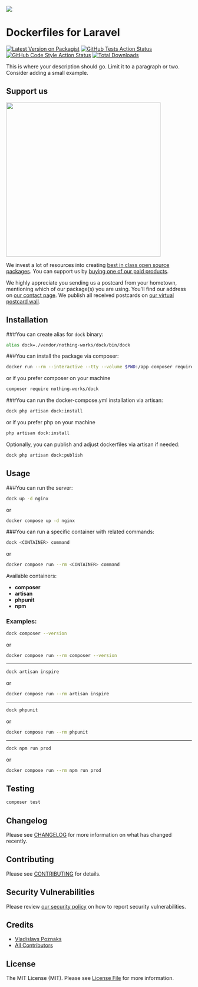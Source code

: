 
[<img src="https://github-ads.s3.eu-central-1.amazonaws.com/support-ukraine.svg?t=1" />](https://supportukrainenow.org)

# Dockerfiles for Laravel

[![Latest Version on Packagist](https://img.shields.io/packagist/v/nothing-works/dock.svg?style=flat-square)](https://packagist.org/packages/nothing-works/dock)
[![GitHub Tests Action Status](https://img.shields.io/github/workflow/status/nothing-works/dock/run-tests?label=tests)](https://github.com/nothing-works/nothing-works-dock/actions?query=workflow%3Arun-tests+branch%3Amain)
[![GitHub Code Style Action Status](https://img.shields.io/github/workflow/status/nothing-works/nothing-works-dock/Check%20&%20fix%20styling?label=code%20style)](https://github.com/nothing-works/nothing-works-dock/actions?query=workflow%3A"Check+%26+fix+styling"+branch%3Amain)
[![Total Downloads](https://img.shields.io/packagist/dt/nothing-works/dock.svg?style=flat-square)](https://packagist.org/packages/nothing-works/dock)

This is where your description should go. Limit it to a paragraph or two. Consider adding a small example.

## Support us

[<img src="https://github-ads.s3.eu-central-1.amazonaws.com/nothing-works-dock.jpg?t=1" width="419px" />](https://spatie.be/github-ad-click/nothing-works-dock)

We invest a lot of resources into creating [best in class open source packages](https://spatie.be/open-source). You can support us by [buying one of our paid products](https://spatie.be/open-source/support-us).

We highly appreciate you sending us a postcard from your hometown, mentioning which of our package(s) you are using. You'll find our address on [our contact page](https://spatie.be/about-us). We publish all received postcards on [our virtual postcard wall](https://spatie.be/open-source/postcards).

## Installation

###You can create alias for `dock` binary:

```bash
alias dock=./vendor/nothing-works/dock/bin/dock
```

###You can install the package via composer:
```bash
docker run --rm --interactive --tty --volume $PWD:/app composer require nothing-works/dock
```
or if you prefer composer on your machine
```bash
composer require nothing-works/dock
```

###You can run the docker-compose.yml installation via artisan:

```bash
dock php artisan dock:install
```
or if you prefer php on your machine
```bash
php artisan dock:install
```

Optionally, you can publish and adjust dockerfiles via artisan if needed:

```bash
dock php artisan dock:publish
```

## Usage

###You can run the server:

```bash
dock up -d nginx
```
or
```bash
docker compose up -d nginx
```

###You can run a specific container with related commands:

```bash
dock <CONTAINER> command
```
or
```bash
docker compose run --rm <CONTAINER> command
```

Available containers: 
 - **composer**
 - **artisan**
 - **phpunit**
 - **npm**

### Examples:

```bash
dock composer --version
```
or
```bash
docker compose run --rm composer --version
```
---
```bash
dock artisan inspire
```
or
```bash
docker compose run --rm artisan inspire
```
---
```bash
dock phpunit
```
or
```bash
docker compose run --rm phpunit
```
---
```bash
dock npm run prod
```
or
```bash
docker compose run --rm npm run prod
```

## Testing

```bash
composer test
```

## Changelog

Please see [CHANGELOG](CHANGELOG.md) for more information on what has changed recently.

## Contributing

Please see [CONTRIBUTING](https://github.com/vladislavs-poznaks/.github/blob/main/CONTRIBUTING.md) for details.

## Security Vulnerabilities

Please review [our security policy](../../security/policy) on how to report security vulnerabilities.

## Credits

- [Vladislavs Poznaks](https://github.com/vladislavs-poznaks)
- [All Contributors](../../contributors)

## License

The MIT License (MIT). Please see [License File](LICENSE.md) for more information.

